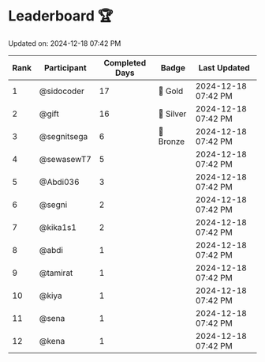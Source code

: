 # Leaderboard 🏆

Updated on: 2024-12-18 07:42 PM

| Rank | Participant       | Completed Days | Badge      | Last Updated         |
|------|-------------------|----------------|------------|----------------------|
| 1    | @sidocoder        | 17             | 🏅 Gold     | 2024-12-18 07:42 PM |
| 2    | @gift             | 16             | 🥈 Silver   | 2024-12-18 07:42 PM |
| 3    | @segnitsega       | 6              | 🥉 Bronze   | 2024-12-18 07:42 PM |
| 4    | @sewasewT7        | 5              |            | 2024-12-18 07:42 PM |
| 5    | @Abdi036          | 3              |            | 2024-12-18 07:42 PM |
| 6    | @segni            | 2              |            | 2024-12-18 07:42 PM |
| 7    | @kika1s1          | 2              |            | 2024-12-18 07:42 PM |
| 8    | @abdi             | 1              |            | 2024-12-18 07:42 PM |
| 9    | @tamirat          | 1              |            | 2024-12-18 07:42 PM |
| 10   | @kiya             | 1              |            | 2024-12-18 07:42 PM |
| 11   | @sena             | 1              |            | 2024-12-18 07:42 PM |
| 12   | @kena             | 1              |            | 2024-12-18 07:42 PM |
